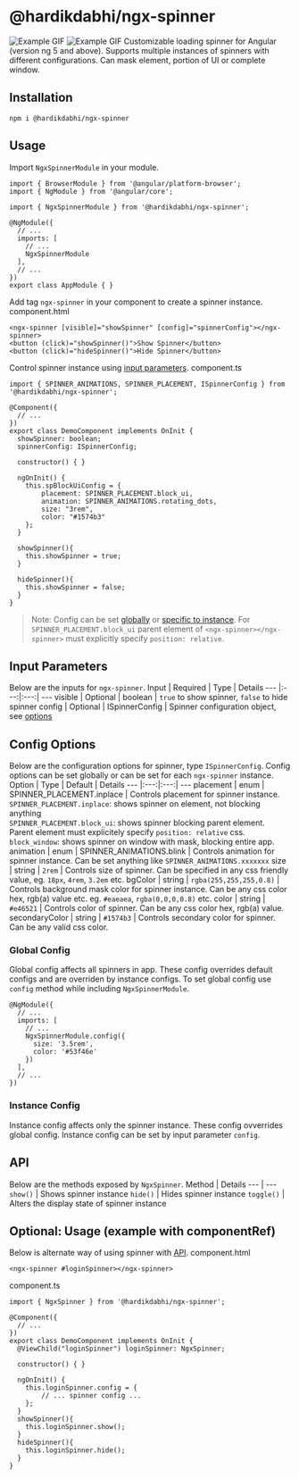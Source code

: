 # @hardikdabhi/ngx-spinner
![Example GIF](https://img.shields.io/badge/support-angular%206.x-brightgreen.svg)  ![Example GIF](https://img.shields.io/badge/support-angular%205.x-brightgreen.svg)
Customizable loading spinner for Angular (version ng 5 and above). Supports multiple instances of spinners with different configurations. Can mask element, portion of UI or complete window.

## Installation
`npm i @hardikdabhi/ngx-spinner`

## Usage
Import `NgxSpinnerModule` in your module.
```
import { BrowserModule } from '@angular/platform-browser';
import { NgModule } from '@angular/core';

import { NgxSpinnerModule } from '@hardikdabhi/ngx-spinner';

@NgModule({
  // ...
  imports: [
	// ...
	NgxSpinnerModule
  ],
  // ...
})
export class AppModule { }
```
Add tag `ngx-spinner` in your component to create a spinner instance.
component.html
```
<ngx-spinner [visible]="showSpinner" [config]="spinnerConfig"></ngx-spinner>
<button (click)="showSpinner()">Show Spinner</button>
<button (click)="hideSpinner()">Hide Spinner</button>
```
Control spinner instance using [input parameters](#input-parameters).
component.ts
```
import { SPINNER_ANIMATIONS, SPINNER_PLACEMENT, ISpinnerConfig } from '@hardikdabhi/ngx-spinner';

@Component({
  // ...
})
export class DemoComponent implements OnInit {
  showSpinner: boolean;
  spinnerConfig: ISpinnerConfig;

  constructor() { }

  ngOnInit() {
	this.spBlockUiConfig = {
		placement: SPINNER_PLACEMENT.block_ui,
		animation: SPINNER_ANIMATIONS.rotating_dots,
		size: "3rem",
		color: "#1574b3"
	};
  }
  
  showSpinner(){
    this.showSpinner = true;
  }
  
  hideSpinner(){
    this.showSpinner = false;
  }
}
```
> Note: Config can be set [globally](#global-config) or [specific to instance](#instance-config). For `SPINNER_PLACEMENT.block_ui` parent element of `<ngx-spinner></ngx-spinner>` must explicitly specify `position: relative`.

## Input Parameters
Below are the inputs for `ngx-spinner`.
Input | Required | Type | Details
--- |:---:|:---:| ---
visible | Optional | boolean | `true` to show spinner, `false` to hide spinner
config | Optional | ISpinnerConfig | Spinner configuration object, see [options](#config-options)

## Config Options
Below are the configuration options for spinner, type `ISpinnerConfig`. Config options can be set globally or can be set for each `ngx-spinner` instance.
Option | Type | Default | Details
--- |:---:|:---:| ---
placement | enum | SPINNER_PLACEMENT.inplace | Controls placement for spinner instance.<br>`SPINNER_PLACEMENT.inplace`: shows spinner on element, not blocking anything<br>`SPINNER_PLACEMENT.block_ui`: shows spinner blocking parent element. Parent element must explicitely specify `position: relative` css.<br>`block_window`: shows spinner on window with mask, blocking entire app.
animation | enum | SPINNER_ANIMATIONS.blink | Controls animation for spinner instance. Can be set anything like `SPINNER_ANIMATIONS.xxxxxxx`
size | string | `2rem` | Controls size of spinner. Can be specified in any css friendly value, eg. `18px`, `4rem`, `3.2em` etc.
bgColor | string | `rgba(255,255,255,0.8)` | Controls background mask color for spinner instance. Can be any css color hex, rgb(a) value etc. eg. `#eaeaea`, `rgba(0,0,0,0.8)` etc.
color | string | `#e46521` | Controls color of spinner. Can be any css color hex, rgb(a) value.
secondaryColor | string | `#1574b3` | Controls secondary color for spinner. Can be any valid css color.

### Global Config
Global config affects all spinners in app. These config overrides default configs and are overriden by instance configs. To set global config use `config` method while including `NgxSpinnerModule`.
```
@NgModule({
  // ...
  imports: [
	// ...
	NgxSpinnerModule.config({
      size: '3.5rem',
      color: '#53f46e'
	})
  ],
  // ...
})
```

### Instance Config
Instance config affects only the spinner instance. These config ovverrides global config. Instance config can be set by input parameter `config`.

## API
Below are the methods exposed by `NgxSpinner`.
Method | Details
--- | ---
`show()` | Shows spinner instance
`hide()` | Hides spinner instance
`toggle()` | Alters the display state of spinner instance

## Optional: Usage (example with componentRef)
Below is alternate way of using spinner with [API](#api). 
component.html
```
<ngx-spinner #loginSpinner></ngx-spinner>
```
component.ts
```
import { NgxSpinner } from '@hardikdabhi/ngx-spinner';

@Component({
  // ...
})
export class DemoComponent implements OnInit {
  @ViewChild("loginSpinner") loginSpinner: NgxSpinner;

  constructor() { }

  ngOnInit() {
	this.loginSpinner.config = {
		// ... spinner config ...
	};
  }
  showSpinner(){
    this.loginSpinner.show();
  }
  hideSpinner(){
    this.loginSpinner.hide();
  }
}
```